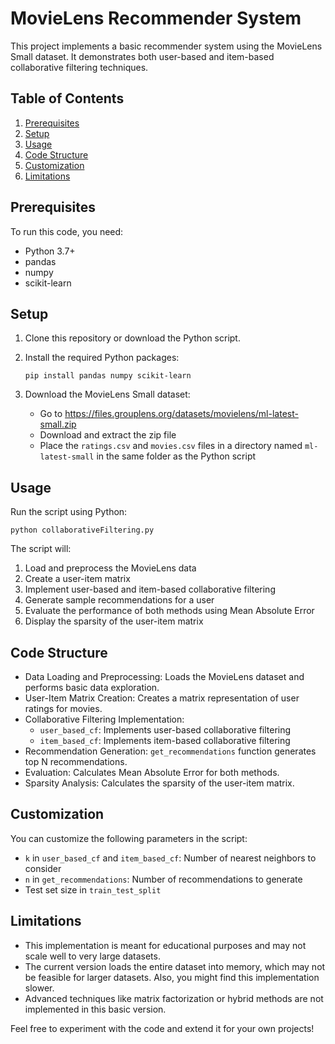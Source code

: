# MovieLens Recommender System

This project implements a basic recommender system using the MovieLens Small dataset. It demonstrates both user-based and item-based collaborative filtering techniques.

## Table of Contents
1. [Prerequisites](#prerequisites)
2. [Setup](#setup)
3. [Usage](#usage)
4. [Code Structure](#code-structure)
5. [Customization](#customization)
6. [Limitations](#limitations)

## Prerequisites

To run this code, you need:
- Python 3.7+
- pandas
- numpy
- scikit-learn

## Setup

1. Clone this repository or download the Python script.

2. Install the required Python packages:
   ```
   pip install pandas numpy scikit-learn
   ```

3. Download the MovieLens Small dataset:
   - Go to https://files.grouplens.org/datasets/movielens/ml-latest-small.zip
   - Download and extract the zip file
   - Place the `ratings.csv` and `movies.csv` files in a directory named `ml-latest-small` in the same folder as the Python script

## Usage

Run the script using Python:

```
python collaborativeFiltering.py
```

The script will:
1. Load and preprocess the MovieLens data
2. Create a user-item matrix
3. Implement user-based and item-based collaborative filtering
4. Generate sample recommendations for a user
5. Evaluate the performance of both methods using Mean Absolute Error
6. Display the sparsity of the user-item matrix

## Code Structure

- Data Loading and Preprocessing: Loads the MovieLens dataset and performs basic data exploration.
- User-Item Matrix Creation: Creates a matrix representation of user ratings for movies.
- Collaborative Filtering Implementation:
  - `user_based_cf`: Implements user-based collaborative filtering
  - `item_based_cf`: Implements item-based collaborative filtering
- Recommendation Generation: `get_recommendations` function generates top N recommendations.
- Evaluation: Calculates Mean Absolute Error for both methods.
- Sparsity Analysis: Calculates the sparsity of the user-item matrix.

## Customization

You can customize the following parameters in the script:
- `k` in `user_based_cf` and `item_based_cf`: Number of nearest neighbors to consider
- `n` in `get_recommendations`: Number of recommendations to generate
- Test set size in `train_test_split`

## Limitations

- This implementation is meant for educational purposes and may not scale well to very large datasets.
- The current version loads the entire dataset into memory, which may not be feasible for larger datasets. Also, you might find this implementation slower.
- Advanced techniques like matrix factorization or hybrid methods are not implemented in this basic version.

Feel free to experiment with the code and extend it for your own projects!